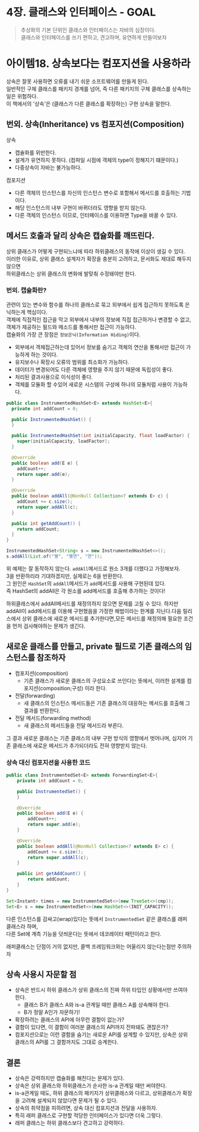 # 4장. 클래스와 인터페이스 - GOAL

> 추상화의 기본 단위인 클래스와 인터페이스는 자바의 심장이다.  
> 클래스와 인터페이스를 쓰기 편하고, 견고하며, 유연하게 만들어보자

# 아이템18. 상속보다는 컴포지션을 사용하라

상속은 잘못 사용하면 오류를 내기 쉬운 소프트웨어를 만들게 된다.  
일반적인 구체 클래스를 패키지 경계를 넘어, 즉 다른 패키지의 구체 클래스를 상속하는 일은 위험하다.  
이 책에서의 '상속'은 (클래스가 다른 클래스를 확장하는) 구현 상속을 말한다.

## 번외. 상속(Inheritance) vs 컴포지션(Composition)

상속

-   캡슐화를 위반한다.
-   설계가 유연하지 못하다. (컴파일 시점에 객체의 type이 정해지기 떄문이다.)
-   다중상속이 자바는 불가능하다.

컴포지션

-   다른 객체의 인스턴스를 자신의 인스턴스 변수로 포함해서 메서드를 호출하는 기법이다.
-   해당 인스턴스의 내부 구현이 바뀌더라도 영향을 받지 않는다.
-   다른 객체의 인스턴스 이므로, 인터페이스를 이용하면 Type을 바꿀 수 있다.

## 메서드 호출과 달리 상속은 캡슐화를 깨뜨린다.

상위 클래스가 어떻게 구현되느냐에 따라 하위클래스의 동작에 이상이 생길 수 있다.  
이러한 이유로, 상위 클래스 설계자가 확장을 충분히 고려하고, 문서화도 제대로 해두지 않으면  
하위클래스는 상위 클래스의 변화에 발맞춰 수정돼야만 한다.

### 번외. 캡슐화란?

관련이 있는 변수와 함수를 하나의 클래스로 묶고 외부에서 쉽게 접근하지 못하도록 은닉하는게 핵심이다.  
객체에 직접적인 접근을 막고 외부에서 내부의 정보에 직접 접근하거나 변경할 수 없고, 객체가 제공하는 필드와 메소드를 통해서만 접근이 가능하다.
<br>
캡슐화의 가장 큰 장점은 `정보은닉(Information Hiding)`이다.
-   외부에서 객체접근하는데 있어서 정보를 숨기고 객체의 연산을 통해서만 접근이 가능하게 하는 것이다.
-   유지보수나 확장시 오류의 범위를 최소화가 가능하다.
-   데이터가 변경되어도 다른 객체에 영향을 주지 않기 때문에 독립성이 좋다.
-   처리된 결과사용으로 이식성이 좋다.
-   객체를 모듈화 할 수있어 새로운 시스템의 구성에 하나의 모듈처럼 사용이 가능하다.

```java
public class InstrumentedHashSet<E> extends HashSet<E>{
  private int addCount = 0;

  public InstrumentedHashSet() {
  }

  public InstrumentedHashSet(int initialCapacity, float loadFactor) {
    super(initialCapacity, loadFactor);
  }

  @Override
  public boolean add(E e) {
    addCount++;
    return super.add(e);
  }

  @Override
  public boolean addAll(@NonNull Collection<? extends E> c) {
    addCount += c.size();
    return super.addAll(c);
  }

  public int getAddCount() {
    return addCount;
  }
}
```

```java
InstrumentedHashSet<String> s = new InstrumentedHashSet<>();
s.addAll(List.of("혱", "혱연", "연"));
```

위 예제는 잘 동작하지 않는다. `addAll`메서드로 원소 3개를 더했다고 가정해보자.  
3을 반환하리라 기대하겠지만, 실제로는 6을 반환한다.  
그 원인은 `HashSet`의 `addAll`메서드가 `add`메서드를 사용해 구현된데 있다.  
즉 HashSet의 addAll은 각 원소를 add메서드를 호출해 추가하는 것이다!

하위클래스에서 addAll메서드를 재정의하지 않으면 문제를 고칠 수 있다. 하지만 addAll이 add메서드를 이용해 구현했음을 가정한 해법이라는 한계를 지닌다.다음 릴리스에서 상위 클래스에 새로운 메서드를 추가한다면,모든 메서드를 재정의해 필요한 조건을 먼저 검사해야하는 문제가 생긴다.

## 새로운 클래스를 만들고, private 필드로 기존 클래스의 임스턴스를 참조하자

- 컴포지션(composition)
    - 기존 클래스가 새로운 클래스의 구성요소로 쓰인다는 뜻에서, 이러한 설계를 컴포지션(composition;구성) 이라 한다.
- 전달(forwarding)
    - 새 클래스의 인스턴스 메서드들은 기존 클래스의 대응하는 메서드를 호출해 그 결과를 반환한다.
- 전달 메서드(forwarding method)
    - 새 클래스의 메서드들을 전달 메서드라 부른다.

그 결과 새로운 클래스는 기존 클래스의 내부 구현 방식의 영향에서 벗어나며, 심지어 기존 클래스에 새로운 메서드가 추가되더라도 전혀 영향받지 않는다.

### 상속 대신 컴포지션을 사용한 코드

```java
public class InstrumentedSet<E> extends ForwardingSet<E>{
    private int addCount = 0;

    public InstrumentedSet() {
    }

    @Override
    public boolean add(E e) {
        addCount++;
        return super.add(e);
    }

    @Override
    public boolean addAll(@NonNull Collection<? extends E> c) {
        addCount += c.size();
        return super.addAll(c);
    }

    public int getAddCount() {
        return addCount;
    }
}
```

```java
Set<Instant> times = new InstrumentedSet<>(new TreeSet<>(cmp));
Set<E> s = new InstrumentedSet<>(new HashSet<>(INIT_CAPACITY));
```

다른 인스턴스를 감싸고(wrap)있다는 뜻에서 `InstrumentedSet` 같은 클래스를 래퍼 클래스라 하며,  
다른 Set에 계측 기능을 덧씌운다는 뜻에서 데코레이터 패턴이라고 한다.

래퍼클래스는 단점이 거의 없지만, 콜백 프레임워크와는 어울리지 않는다는점만 주의하자

## 상속 사용시 자문할 점

-   상속은 반드시 하위 클래스가 상위 클래스의 진짜 하위 타입인 상황에서만 쓰여야 한다.
    -   클래스 B가 클래스 A와 is-a 관계일 때만 클래스 A를 상속해야 한다.
    -   B가 정말 A인가 자문하기!
-   확장하려는 클래스의 API에 아무런 결함이 없는가?
-   결함이 있다면, 이 결함이 여러분 클래스의 API까지 전파돼도 괜찮은가?
-   컴포지션으로는 이런 결함을 숨기는 새로운 API를 설계할 수 있지만, 상속은 상위 클래스의 API를 그 결함까지도 그대로 승계한다.

## 결론

-   상속은 강력하지만 캡슐화를 해친다는 문제가 있다.
-   상속은 상위 클래스와 하위클래스가 순사한 is-a 관계일 때만 써야한다.
-   is-a관계일 때도, 하위 클래스의 패키지가 상위클래스와 다르고, 상위클래스가 확장을 고려해 설계되지 않았다면 문제가 될 수 있다.
-   상속의 취약점을 피하려면, 상속 대신 컴포지션과 전달을 사용하자.
-   특히 래퍼 클래스로 구현할 적당한 인터페이스가 있다면 더욱 그렇다.
-   래퍼 클래스는 하위 클래스보다 견고하고 강력하다.
